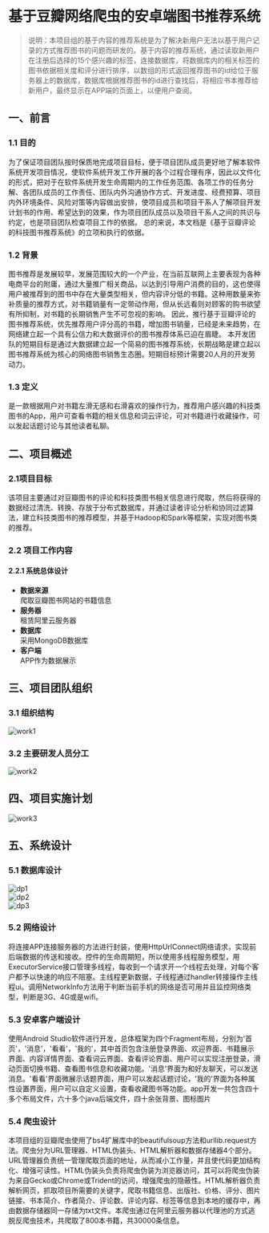 # 基于豆瓣网络爬虫的安卓端图书推荐系统  
>说明：本项目组的基于内容的推荐系统是为了解决新用户无法以基于用户记录的方式推荐图书的问题而研发的。基于内容的推荐系统，通过读取新用户在注册后选择的15个感兴趣的标签，连接数据库，将数据库内的相关标签的图书依据相关度和评分进行排序，以数组的形式返回推荐图书的id给位于服务器上的数据库，数据库根据推荐图书的id进行查找后，将相应书本推荐给新用户，最终显示在APP端的页面上，以便用户查阅。  


## 一、前言  
### 1.1 目的  
  为了保证项目团队按时保质地完成项目目标，便于项目团队成员更好地了解本软件系统开发项目情况，使软件系统开发工作开展的各个过程合理有序，因此以文件化的形式，把对于在软件系统开发生命周期内的工作任务范围、各项工作的任务分解、各团队成员的工作责任、团队内外沟通协作方式、开发进度、经费预算、项目内外环境条件、风险对策等内容做出安排，使项目成员和项目干系人了解项目开发计划书的作用、希望达到的效果，作为项目团队成员以及项目干系人之间的共识与约定，也是项目团队检查项目工作的依据。
总的来说，本文档是《基于豆瓣评论的科技图书推荐系统》的立项和执行的依据。  
### 1.2 背景  
  图书推荐是发展较早，发展范围较大的一个产业，在当前互联网上主要表现为各种电商平台的附庸，通过大量推广相关商品，以达到引导用户消费的目的，这也使得用户被推荐到的图书中存在大量类型相关，但内容评分低的书籍。这种用数量来弥补质量的推荐方式，对书籍销量有一定带动作用，但从长远看则对顾客的购书欲望有所抑制，对书籍的长期销售产生不可忽视的影响。
因此，推行基于豆瓣评论的图书推荐系统，优先推荐用户评分高的书籍，增加图书销量，已经是未来趋势，在网络建立起一个具有公信力和大数据评价的图书推荐体系已迫在眉睫。
本开发团队的短期目标是通过大数据建立起一个简易的图书推荐系统，长期战略是建立起以图书推荐系统为核心的网络图书销售生态圈。短期目标预计需要20人月的开发劳动力。  
### 1.3 定义  
  是一款根据用户对书籍左滑无感和右滑喜欢的操作行为，推荐用户感兴趣的科技类图书的App，用户可查看书籍的相关信息和词云评论，可对书籍进行收藏操作，可以发起话题讨论与其他读者私聊。  

## 二、项目概述  
### 2.1项目目标  
  该项目主要通过对豆瓣图书的评论和科技类图书相关信息进行爬取，然后将获得的数据经过清洗、转换、存放于分布式数据库，并通过读者评论分析和协同过滤算法，建立科技类图书的推荐模型，并基于Hadoop和Spark等框架，实现对图书类的推荐。  
### 2.2 项目工作内容  
#### 2.2.1 系统总体设计  
- **数据来源**  
  爬取豆瓣图书网站的书籍信息  
- **服务器**  
  租赁阿里云服务器  
- **数据库**  
  采用MongoDB数据库  
- **客户端**  
  APP作为数据展示  

## 三、项目团队组织  
### 3.1 组织结构  
![work1](https://github.com/AlexanderGuan/Andoird-Book-Recommand-spiderbased-on-Douban-Network-Spyder/blob/main/work1.JPG)
### 3.2 主要研发人员分工  
![work2](https://github.com/AlexanderGuan/Andoird-Book-Recommand-spiderbased-on-Douban-Network-Spyder/blob/main/work2.JPG)  

## 四、项目实施计划  
![work3](https://github.com/AlexanderGuan/Andoird-Book-Recommand-spiderbased-on-Douban-Network-Spyder/blob/main/work3.JPG)  

## 五、系统设计  
### 5.1 数据库设计  
![dp1](https://github.com/AlexanderGuan/Andoird-Book-Recommand-spiderbased-on-Douban-Network-Spyder/blob/main/dp1.jpg)  
![dp2](https://github.com/AlexanderGuan/Andoird-Book-Recommand-spiderbased-on-Douban-Network-Spyder/blob/main/dp2.jpg)  
![dp3](https://github.com/AlexanderGuan/Andoird-Book-Recommand-spiderbased-on-Douban-Network-Spyder/blob/main/dp3.jpg)  


### 5.2 网络设计  
  将连接APP连接服务器的方法进行封装，使用HttpUrlConnect网络请求，实现前后端数据的传送和接收。控件的生命周期短，所以使用多线程服务模型，用ExecutorService接口管理多线程，每收到一个请求开一个线程去处理，对每个客户都予以快速的响应不阻塞。主线程更新数据，子线程通过handler转接操作主线程ui。调用NetworkInfo方法用于判断当前手机的网络是否可用并且监控网络类型，判断是3G、4G或是wifi。  

### 5.3 安卓客户端设计  
  使用Android Studio软件进行开发，总体框架为四个Fragment布局，分别为'首页'，'消息'，'看看'，'我的'，其中首页包含注册登录界面、欢迎界面、书籍展示界面、内容详情界面、查看词云界面、查看评论界面、用户可以实现注册登录，滑动页面切换书籍、查看图书信息和收藏功能。'消息'界面为和好友聊天，可以发送消息。'看看'界面微展示话题界面，用户可以发起话题讨论，'我的'界面为各种属性设置界面，用户可以自定义设置，查看收藏图书等功能。app开发一共包含四十多个布局文件，六十多个java后端文件，四十余张背景、图标图片

### 5.4 爬虫设计  
  本项目组的豆瓣爬虫使用了bs4扩展库中的beautifulsoup方法和urllib.request方法。爬虫分为URL管理器、HTML伪装头、HTML解析器和数据存储器4个部分。URL管理器负责统一管理爬取页面的地址，从而减小工作量，并且使代码更加结构化、增强可读性。HTML伪装头负责将爬虫伪装为浏览器访问，其可以将爬虫伪装为来自Gecko或Chrome或Trident的访问，增强爬虫的隐蔽性。HTML解析器负责解析网页，抓取项目所需要的关键字，爬取书籍信息、出版社、价格、评分、图片链接、书本简介、作者简介、评论数、评论内容、标签等信息到本地的缓存中，再由数据存储器同一存储为txt文件。本爬虫通过在阿里云服务器以代理池的方式逃脱反爬虫技术，共爬取了800本书籍，共30000条信息。




